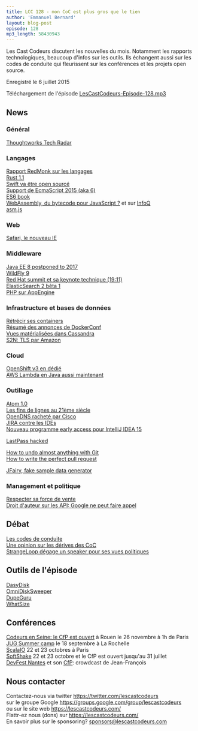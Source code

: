 ```yaml
---
title: LCC 128 - mon CoC est plus gros que le tien
author: 'Emmanuel Bernard'
layout: blog-post
episode: 128
mp3_length: 58430943
---
```

Les Cast Codeurs discutent les nouvelles du mois.
Notamment les rapports technologiques, beaucoup d'infos sur les outils.
Ils échangent aussi sur les codes de conduite qui fleurissent sur les conférences et les projets open source.

Enregistré le 6 juillet 2015

Téléchargement de l'épisode [LesCastCodeurs-Episode-128.mp3](http://traffic.libsyn.com/lescastcodeurs/LesCastCodeurs-Episode-128.mp3)

##  News

### Général

[Thoughtworks Tech Radar](https://thoughtworks.fileburst.com/assets/technology-radar-may-2015-en.pdf)  

###  Langages

[Rapport RedMonk sur les langages](http://redmonk.com/sogrady/2015/07/01/language-rankings-6-15/)  
[Rust 1.1](http://blog.rust-lang.org/2015/06/25/Rust-1.1.html)   
[Swift va être open sourcé](http://appleinsider.com/articles/15/06/08/apple-to-open-source-swift-later-this-year-with-support-for-ios-os-x-and-linux)  
[Support de EcmaScript 2015 (aka 6)](http://kangax.github.io/compat-table/es6/)  
[ES6 book](https://twitter.com/rauschma/status/612985991599640576)  
[WebAssembly, du bytecode pour JavaScript ?](http://www.2ality.com/2015/06/web-assembly.html) et sur [InfoQ](http://www.infoq.com/news/2015/06/webassembly-wasm)  
[asm.js](https://en.wikipedia.org/wiki/Asm.js)  

###  Web

[Safari, le nouveau IE](http://arstechnica.com/information-technology/2015/06/op-ed-safari-is-the-new-internet-explorer/)  

###  Middleware

[Java EE 8 postponed to 2017](https://blogs.oracle.com/java/entry/java_ee_8_roadmap_update)  
[WildFly 9](http://wildfly.org/news/2015/07/02/WildFly9-Final-Released/)  
[Red Hat summit et sa keynote technique (19:11)](https://www.youtube.com/watch?v=wWNVpFibayA)  
[ElasticSearch 2 bêta 1](https://www.elastic.co/blog/elasticsearch-2.0.0.beta1-coming-soon)  
[PHP sur AppEngine](https://twitter.com/brada/status/610894396964257792)  

###  Infrastructure et bases de données

[Rétrécir ses containers](http://blog.xebia.com/2015/06/30/how-to-create-the-smallest-possible-docker-container-of-any-image/)  
[Résumé des annonces de DockerConf](http://venturebeat.com/2015/06/22/everything-announced-at-dockercon-2015/)  
[Vues matérialisées dans Cassandra](http://www.datastax.com/dev/blog/new-in-cassandra-3-0-materialized-views)  
[S2N: TLS par Amazon](http://blogs.aws.amazon.com/security/post/TxCKZM94ST1S6Y/Introducing-s2n-a-New-Open-Source-TLS-Implementation)  

###  Cloud

[OpenShift v3 en dédié](https://blog.openshift.com/introducing-openshift-dedicated-new-openshift-online-solution-powered-openshift-3/?utm_content=buffer86661&utm_medium=social&utm_source=twitter.com&utm_campaign=buffer)  
[AWS Lambda en Java aussi maintenant](https://aws.amazon.com/fr/blogs/aws/aws-lambda-update-run-java-code-in-response-to-events/)  

###  Outillage

[Atom 1.0](https://github.com/blog/2031-announcing-atom-1-0)  
[Les fins de lignes au 21ème siècle](https://atom.io/packages/line-ending-converter)  
[OpenDNS racheté par Cisco](http://m.slashdot.org/story/296133)  
[JIRA contre les IDEs](https://developer.atlassian.com/blog/2015/06/discontinuing-ide-connectors-support/)  
[Nouveau programme early access pour IntelliJ IDEA 15](http://blog.jetbrains.com/idea/2015/06/intellij-idea-15-eap-is-open/)  

[LastPass hacked](https://blog.lastpass.com/fr/2015/06/lastpass-security-notice.html/)  

[How to undo almost anything with Git](https://github.com/blog/2019-how-to-undo-almost-anything-with-git)  
[How to write the perfect pull request](https://github.com/blog/1943-how-to-write-the-perfect-pull-request)  

[JFairy, fake sample data generator](http://codearte.github.io/jfairy/)  

###  Management et politique

[Respecter sa force de vente](http://www.mondaynote.com/2015/06/29/respect-your-salespeople-they-earn-your-salary/)  
[Droit d'auteur sur les API: Google ne peut faire appel](http://www.infoworld.com/article/2941103/java/scotus-denies-google-appeal-on-apis.html)  

##  Débat

[Les codes de conduite](http://nocodeofconduct.com/ncoc)  
[Une opinion sur les dérives des CoC](http://bit.ly/1LpIVFH)  
[StrangeLoop dégage un speaker pour ses vues politiques](http://www.breitbart.com/london/2015/06/05/strange-loop-tech-conference-bans-software-engineer-over-political-views/)  

##  Outils de l'épisode

[DasyDisk](http://daisydiskapp.com)  
[OmniDiskSweeper](https://www.omnigroup.com/more/)  
[DupeGuru](http://www.hardcoded.net/dupeguru/)  
[WhatSize](http://www.whatsizemac.com/index.php)  

## Conférences

[Codeurs en Seine: le CfP est ouvert](http://cfp.codeursenseine.com) à Rouen le 26 novembre à 1h de Paris  
[JUG Summer camp](http://www.jugsummercamp.org/edition/6) le 18 septembre à La Rochelle  
[ScalaIO](http://cfp.scala.io) 22 et 23 octobres à Paris  
[SoftShake](http://soft-shake.ch/2015/fr/#news) 22 et 23 octobre et le CfP est ouvert jusqu'au 31 juillet  
[DevFest Nantes](https://devfest.gdgnantes.com) et son [CfP](http://cfp2015.gdgnantes.com): crowdcast de Jean-François  

## Nous contacter

Contactez-nous via twitter <https://twitter.com/lescastcodeurs>  
sur le groupe Google <https://groups.google.com/group/lescastcodeurs>  
ou sur le site web <https://lescastcodeurs.com/>  
Flattr-ez nous (dons) sur <https://lescastcodeurs.com/>  
En savoir plus sur le sponsoring? sponsors@lescastcodeurs.com  
